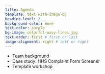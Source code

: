 ```yaml
---
title: Agenda
template: text-with-image-bg
heading-level: 2
background-color: none
text-color: purple
bg-image: colorful-wavy-lines.jpg
text-order: first # first or last
image-alignment: right # left or right
---
```


- Team background
- Case study: HHS Complaint Form Screener
- Template workshop